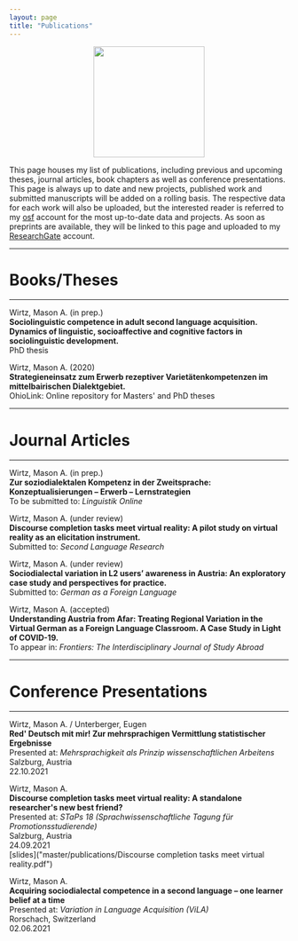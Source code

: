 ```yaml
---
layout: page
title: "Publications"
---
```


<p align="center">
  <img width="200" height="200" src="/IMG_6441-modified.png">
</p>

This page houses my list of publications, including previous and upcoming theses, journal articles, book chapters as well as conference presentations. This page is always up to date and new projects, published work and submitted manuscripts will be added on a rolling basis. The respective data for each work will also be uploaded, but the interested reader is referred to my [osf](https://osf.io/gn4m7/) account for the most up-to-date data and projects. As soon as preprints are available, they will be linked to this page and uploaded to my [ResearchGate](https://www.researchgate.net/profile/Mason-Wirtz) account.  

----------------
# Books/Theses
----------------

Wirtz, Mason A. (in prep.) <br> **Sociolinguistic competence in adult second language acquisition. Dynamics of linguistic, socioaffective and cognitive factors in sociolinguistic development.** <br> PhD thesis

Wirtz, Mason A. (2020) <br> **Strategieneinsatz zum Erwerb rezeptiver Varietätenkompetenzen im mittelbairischen Dialektgebiet.** <br> OhioLink: Online repository for Masters' and PhD theses

----------------
# Journal Articles
----------------

Wirtz, Mason A. (in prep.) <br> **Zur soziodialektalen Kompetenz in der Zweitsprache: Konzeptualisierungen – Erwerb – Lernstrategien** <br> To be submitted to: *Linguistik Online*

Wirtz, Mason A. (under review) <br> **Discourse completion tasks meet virtual reality: A pilot study on virtual reality as an elicitation instrument.** <br> Submitted to: *Second Language Research*

Wirtz, Mason A. (under review) <br> **Sociodialectal variation in L2 users’ awareness in Austria: An exploratory case study and perspectives for practice.** <br> Submitted to: *German as a Foreign Language* 

Wirtz, Mason A. (accepted) <br> **Understanding Austria from Afar: Treating Regional Variation in the Virtual German as a Foreign Language Classroom. A Case Study in Light of COVID-19.** <br> To appear in: *Frontiers: The Interdisciplinary Journal of Study Abroad*

----------------
# Conference Presentations
----------------

Wirtz, Mason A. / Unterberger, Eugen <br> **Red' Deutsch mit mir! Zur mehrsprachigen Vermittlung statistischer Ergebnisse** <br> Presented at: *Mehrsprachigkeit als Prinzip wissenschaftlichen Arbeitens* <br> Salzburg, Austria <br> 22.10.2021

Wirtz, Mason A. <br> **Discourse completion tasks meet virtual reality: A standalone researcher's new best friend?** <br> Presented at: *STaPs 18 (Sprachwissenschaftliche Tagung für Promotionsstudierende)* <br> Salzburg, Austria <br> 24.09.2021 <br> [slides]("master/publications/Discourse completion tasks meet virtual reality.pdf")

Wirtz, Mason A. <br> **Acquiring sociodialectal competence in a second language – one learner belief at a time** <br> Presented at: *Variation in Language Acquisition (ViLA)* <br> Rorschach, Switzerland <br> 02.06.2021







